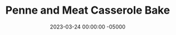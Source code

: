 ---
layout: post
title:  "Penne and Meat Casserole Bake"
date:   2023-03-24 00:00:00 -05000
categories: 
- Recipes
- Ground Meat
permalink: /recipes/penne-casserole
image: /assets/Food/Ground Meat/Penne/penne-cover.jpg
ing: penne-ing
facts: penne-facts
Prep: 30
Rest: 
Cook: 40
Source1: 
Source2: 
whisk: https://s.samsungfood.com/YhUeg
tags: 
- ground meat
- ground turkey
- pasta
- diced tomato
- cheese
- shredded
- mozzarella
- grated
- parmesean
- running club
- rrc
- party
- onion
- broil
Description: This ground meat and penne baked casserole was my go to for feeding a crowd during my running club pasta parties in college. They're really easy to make a day ahead, and simply just reheat in the pan on the day of your event. Feel free to mix in some chopped spinach as well, or serve with a side of roasted broccoli, such as my <a href="running-club-broccoli">Running Club Broccoli</a>
Instructions: 
- Preheat the oven to 375F. Spray 9x13in pan with cooking spray<br><br>

- Cook you pasta according to the packaging, drain, and set aside. Cook about a minute less than directed, since the pasta will bake in the oven<br><br>

- Heat olive oil over medium high heat in a Dutch oven. Add garlic, onion, and salt, and cook until the onion is transparent<br><br>

- Add the meat and fully cook (meat should sound like its crackling instead of boiling).<br><br>

- After the meat is done, add in the spices (garlic and onion powder, oregano, basil, thyme, and pepper) and pour in tomatoes. Let simmer for 5 minutes.<br><br>

- Combine beef, pasta, and cheese in the pot.<br><br>
- <center><img src="/assets/Food/Ground Meat/Penne/penne-6.jpg" alt="" class="instruction-image"></center><br>

- Transfer to greased pan. Sprinkle breadcrumbs on top<br><br>

- Bake covered at 375F for 30 minutes. Uncover, and broil until the top is golden, probably about 2 minutes. Watch very closely. When baking, put the pan on a large cookie sheet to catch any drips if they occur
---